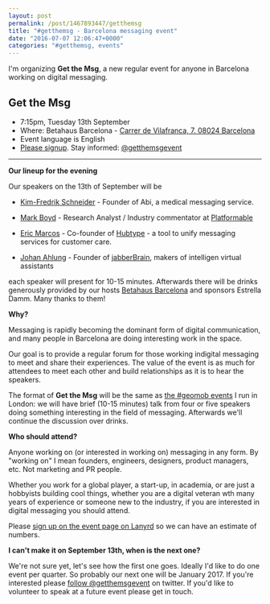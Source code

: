 ```yaml
---
layout: post
permalink: /post/1467893447/getthemsg
title: "#getthemsg - Barcelona messaging event"
date: "2016-07-07 12:06:47+0000"
categories: "#getthemsg, events"
---
```


I'm organizing **Get the Msg**, a new regular event for anyone in Barcelona
working on digital messaging.

## Get the Msg ##
  * 7:15pm, Tuesday 13th September
  * Where: Betahaus Barcelona - [Carrer de Vilafranca, 7. 08024 Barcelona](http://www.betahaus.es/contact/)
  * Event language is English
  * [Please signup](http://lanyrd.com/2016/getthemsg/). Stay informed: [@getthemsgevent](https://twitter.com/getthemsgevent)

---

**Our lineup for the evening**

Our speakers on the 13th of September will be

  * [Kim-Fredrik Schneider](http://hubtype.com) - Founder of Abi, a medical messaging service.  

  * [Mark Boyd](https://twitter.com/mgboydcom) - Research Analyst / Industry commentator at [Platformable](http://mgboyd.com)

  * [Eric Marcos](https://twitter.com/ericmarcosp) - Co-founder of [Hubtype](http://hubtype.com) - a tool to unify messaging services for customer care. 

  * [Johan Ahlung](https://twitter.com/JohanAhlund) - Founder of
[jabberBrain](http://www.jabberbrain.com/), makers of intelligen virtual assistants


each speaker will present for 10-15 minutes. Afterwards there will be drinks
generously provided by our hosts [Betahaus Barcelona](http://www.betahaus.es/)
and sponsors Estrella Damm. Many thanks to them!

**Why?**

Messaging is rapidly becoming the dominant form of digital communication, and
many people in Barcelona are doing interesting work in the space. 

Our goal is to provide a regular forum for those working indigital messaging to
meet and share their experiences. The value of the event is as much for
attendees to meet each other and build relationships as it is to hear the
speakers.

The format of **Get the Msg** will be the same as [the #geomob events](http://geomobldn.org) I run in London: we will have
brief (10-15 minutes) talk from four or five speakers doing something
interesting in the field of messaging. Afterwards we'll continue the
discussion over drinks. 

**Who should attend?**

Anyone working on (or interested in working on) messaging in any form. By
"working on" I mean founders, engineers, designers, product managers, etc. Not
marketing and PR people.

Whether you work for a global player, a start-up, in academia, or are just
a hobbyists building cool things, whether you are a digital veteran wth many
years of experience or someone new to the industry, if you are interested in
digital messaging you should attend.

Please [sign up on the event page on Lanyrd](http://lanyrd.com/2016/getthemsg/)
so we can have an estimate of numbers.

**I can't make it on September 13th, when is the next one?**

We're not sure yet, let's see how the first one goes. Ideally I'd like to do
one event per quarter. So probably our next one will be January 2017.
If you're interested please [follow @getthemsgevent](https://twitter.com/getthemsgevent) on twitter. If you'd like to volunteer to speak at a future event
please get in touch.








